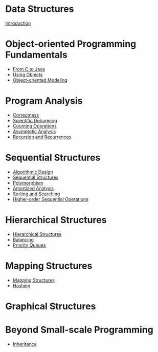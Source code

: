 # Data Structures

[Introduction]()

# Object-oriented Programming Fundamentals

- [From C to Java](./from-c-to-java.md)
- [Using Objects](./using-objects.md)
- [Object-oriented Modeling](./object-oriented-modeling.md)

# Program Analysis

- [Correctness](./correctness.md)
- [Scientific Debugging](./scientific-debugging.md)
- [Counting Operations](./counting-operations.md)
- [Asymptotic Analysis](./asymptotic-analysis.md)
- [Recursion and Recurrences](./recursion-and-recurrences.md)

# Sequential Structures

- [Algorithmic Design]()
- [Sequential Structures](./sequential-structures.md)
- [Polymorphism](./polymorphism.md)
- [Amortized Analysis](./amortized-analysis.md)
- [Sorting and Searching]()
- [Higher-order Sequential Operations](./higher-order-sequential-operations.md)

# Hierarchical Structures

- [Hierarchical Structures](./hierarchical-structures.md)
- [Balancing](./balancing.md)
- [Priority Queues](./priority-queues.md)

# Mapping Structures

- [Mapping Structures](./mapping-structures.md)
- [Hashing](./hashing.md)

# Graphical Structures

# Beyond Small-scale Programming

- [Inheritance](./inheritance.md)
